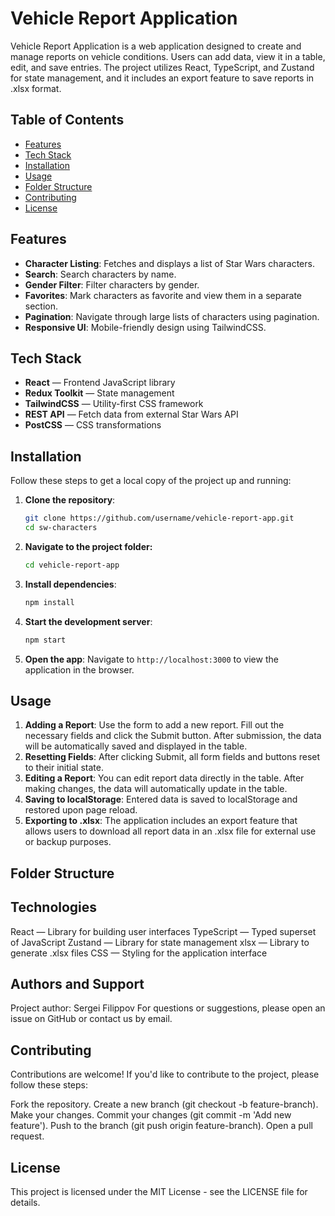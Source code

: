 # Vehicle Report Application

Vehicle Report Application is a web application designed to create and manage reports on vehicle conditions. Users can add data, view it in a table, edit, and save entries. The project utilizes React, TypeScript, and Zustand for state management, and it includes an export feature to save reports in .xlsx format.

## Table of Contents

- [Features](#features)
- [Tech Stack](#tech-stack)
- [Installation](#installation)
- [Usage](#usage)
- [Folder Structure](#folder-structure)
- [Contributing](#contributing)
- [License](#license)

## Features

- **Character Listing**: Fetches and displays a list of Star Wars characters.
- **Search**: Search characters by name.
- **Gender Filter**: Filter characters by gender.
- **Favorites**: Mark characters as favorite and view them in a separate section.
- **Pagination**: Navigate through large lists of characters using pagination.
- **Responsive UI**: Mobile-friendly design using TailwindCSS.

## Tech Stack

- **React** — Frontend JavaScript library
- **Redux Toolkit** — State management
- **TailwindCSS** — Utility-first CSS framework
- **REST API** — Fetch data from external Star Wars API
- **PostCSS** — CSS transformations

## Installation

Follow these steps to get a local copy of the project up and running:

1. **Clone the repository**:
    ```bash
    git clone https://github.com/username/vehicle-report-app.git
    cd sw-characters
    ```
2. **Navigate to the project folder:**
    ```bash
    cd vehicle-report-app
    ```

3. **Install dependencies**:
    ```bash
    npm install
    ```

4. **Start the development server**:
    ```bash
    npm start
    ```

5. **Open the app**:
    Navigate to `http://localhost:3000` to view the application in the browser.

## Usage

1. **Adding a Report**: Use the form to add a new report. Fill out the necessary fields and click the Submit button. After submission, the data will be automatically saved and displayed in the table.
2. **Resetting Fields**: After clicking Submit, all form fields and buttons reset to their initial state.
3. **Editing a Report**: You can edit report data directly in the table. After making changes, the data will automatically update in the table.
4. **Saving to localStorage**: Entered data is saved to localStorage and restored upon page reload.
5. **Exporting to .xlsx**: The application includes an export feature that allows users to download all report data in an .xlsx file for external use or backup purposes.

## Folder Structure

## Technologies
React — Library for building user interfaces
TypeScript — Typed superset of JavaScript
Zustand — Library for state management
xlsx — Library to generate .xlsx files
CSS — Styling for the application interface

## Authors and Support
Project author: Sergei Filippov
For questions or suggestions, please open an issue on GitHub or contact us by email.

## Contributing
Contributions are welcome! If you'd like to contribute to the project, please follow these steps:

Fork the repository.
Create a new branch (git checkout -b feature-branch).
Make your changes.
Commit your changes (git commit -m 'Add new feature').
Push to the branch (git push origin feature-branch).
Open a pull request.

## License
This project is licensed under the MIT License - see the LICENSE file for details.

